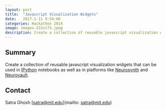 ```yaml
---
layout: post
title:  "Javascript Visualization Widgets"
date:   2017-1-11 9:54:06
categories: Hackathon 2014
image: images-222x173.jpeg
description: Create a collection of reusable javascript visualization widgets that can be used in IPython notebooks as well as in platforms like Neurosynth and Neurovault.
---
```

## Summary
Create a collection of reusable javascript visualization widgets that can be used in [IPython](http://ipython.org/notebook.html) notebooks as well as in platforms like [Neurosynth](http://brainhack.org/javascript-visualization-widgets/neurosynth.org) and [Neurovault](http://brainhack.org/neurovault-org-ni-dm/).


## Contact
Satra Ghosh
[satra@mit.edu](mailto: satra@mit.edu)
